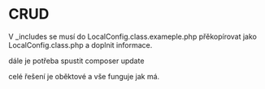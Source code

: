 # CRUD

V _includes se musí do LocalConfig.class.exameple.php přěkopírovat jako LocalConfig.class.php a doplnit informace.

dále je potřeba spustit composer update

celé řešení je oběktové a vše funguje jak má.
